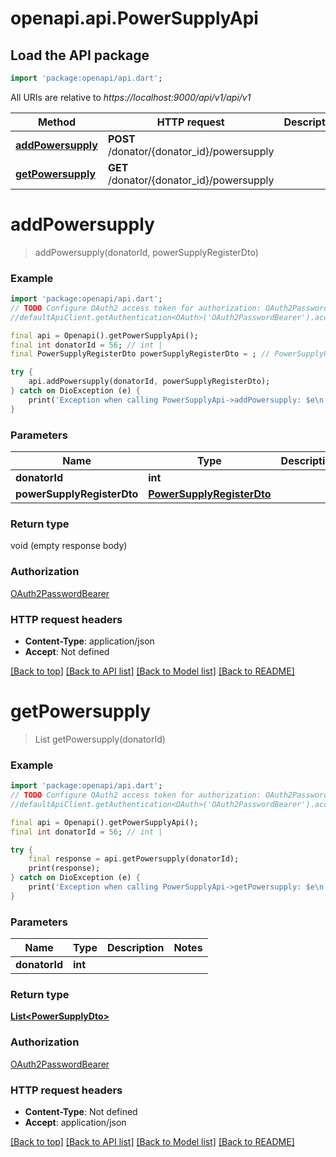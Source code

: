 # openapi.api.PowerSupplyApi

## Load the API package
```dart
import 'package:openapi/api.dart';
```

All URIs are relative to *https://localhost:9000/api/v1/api/v1*

Method | HTTP request | Description
------------- | ------------- | -------------
[**addPowersupply**](PowerSupplyApi.md#addpowersupply) | **POST** /donator/{donator_id}/powersupply | 
[**getPowersupply**](PowerSupplyApi.md#getpowersupply) | **GET** /donator/{donator_id}/powersupply | 


# **addPowersupply**
> addPowersupply(donatorId, powerSupplyRegisterDto)



### Example
```dart
import 'package:openapi/api.dart';
// TODO Configure OAuth2 access token for authorization: OAuth2PasswordBearer
//defaultApiClient.getAuthentication<OAuth>('OAuth2PasswordBearer').accessToken = 'YOUR_ACCESS_TOKEN';

final api = Openapi().getPowerSupplyApi();
final int donatorId = 56; // int | 
final PowerSupplyRegisterDto powerSupplyRegisterDto = ; // PowerSupplyRegisterDto | 

try {
    api.addPowersupply(donatorId, powerSupplyRegisterDto);
} catch on DioException (e) {
    print('Exception when calling PowerSupplyApi->addPowersupply: $e\n');
}
```

### Parameters

Name | Type | Description  | Notes
------------- | ------------- | ------------- | -------------
 **donatorId** | **int**|  | 
 **powerSupplyRegisterDto** | [**PowerSupplyRegisterDto**](PowerSupplyRegisterDto.md)|  | 

### Return type

void (empty response body)

### Authorization

[OAuth2PasswordBearer](../README.md#OAuth2PasswordBearer)

### HTTP request headers

 - **Content-Type**: application/json
 - **Accept**: Not defined

[[Back to top]](#) [[Back to API list]](../README.md#documentation-for-api-endpoints) [[Back to Model list]](../README.md#documentation-for-models) [[Back to README]](../README.md)

# **getPowersupply**
> List<PowerSupplyDto> getPowersupply(donatorId)



### Example
```dart
import 'package:openapi/api.dart';
// TODO Configure OAuth2 access token for authorization: OAuth2PasswordBearer
//defaultApiClient.getAuthentication<OAuth>('OAuth2PasswordBearer').accessToken = 'YOUR_ACCESS_TOKEN';

final api = Openapi().getPowerSupplyApi();
final int donatorId = 56; // int | 

try {
    final response = api.getPowersupply(donatorId);
    print(response);
} catch on DioException (e) {
    print('Exception when calling PowerSupplyApi->getPowersupply: $e\n');
}
```

### Parameters

Name | Type | Description  | Notes
------------- | ------------- | ------------- | -------------
 **donatorId** | **int**|  | 

### Return type

[**List&lt;PowerSupplyDto&gt;**](PowerSupplyDto.md)

### Authorization

[OAuth2PasswordBearer](../README.md#OAuth2PasswordBearer)

### HTTP request headers

 - **Content-Type**: Not defined
 - **Accept**: application/json

[[Back to top]](#) [[Back to API list]](../README.md#documentation-for-api-endpoints) [[Back to Model list]](../README.md#documentation-for-models) [[Back to README]](../README.md)

